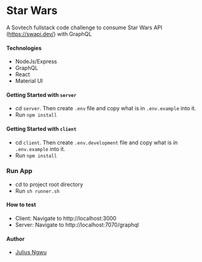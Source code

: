 # Star Wars

A Sovtech fullstack code challenge to consume Star Wars API (https://swapi.dev/) with GraphQL

#### Technologies
- NodeJs/Express
- GraphQL
- React
- Material UI

#### Getting Started with `server`
- cd `server`. Then create `.env` file and copy what is in `.env.example` into it.
- Run `npm install`

#### Getting Started with `client`
- cd `client`. Then create `.env.development` file and copy what is in `.env.example` into it.
- Run `npm install`

### Run App
- cd to project root directory
- Run `sh runner.sh`

#### How to test
- Client: Navigate to http://localhost:3000
- Server: Navigate to http://localhost:7070/graphql

#### Author
- [Julius Ngwu](https://github.com/czarjulius)

